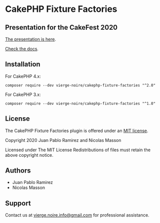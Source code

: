 # CakePHP Fixture Factories

## Presentation for the CakeFest 2020

[The presentation is here](https://vierge-noire.github.io).

[Check the docs](https://github.com/vierge-noire/cakephp-fixture-factories).

## Installation
For CakePHP 4.x:
```
composer require --dev vierge-noire/cakephp-fixture-factories "^2.0"
```

For CakePHP 3.x:
```
composer require --dev vierge-noire/cakephp-fixture-factories "^1.0"
```

## License

The CakePHP Fixture Factories plugin is offered under an [MIT license](https://opensource.org/licenses/mit-license.php).

Copyright 2020 Juan Pablo Ramirez and Nicolas Masson

Licensed under The MIT License Redistributions of files must retain the above copyright notice.

## Authors
* Juan Pablo Ramirez
* Nicolas Masson

## Support
Contact us at vierge.noire.info@gmail.com for professional assistance.